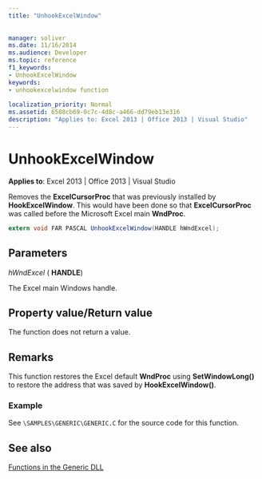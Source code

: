 ```yaml
---
title: "UnhookExcelWindow"
 
 
manager: soliver
ms.date: 11/16/2014
ms.audience: Developer
ms.topic: reference
f1_keywords:
- UnhookExcelWindow
keywords:
- unhookexcelwindow function
 
localization_priority: Normal
ms.assetid: 6508cb69-0c7c-4d8c-a466-dd79eb13e316
description: "Applies to: Excel 2013 | Office 2013 | Visual Studio"
---
```


# UnhookExcelWindow

 **Applies to**: Excel 2013 | Office 2013 | Visual Studio 
  
Removes the **ExcelCursorProc** that was previously installed by **HookExcelWindow**. This would have been done so that **ExcelCursorProc** was called before the Microsoft Excel main **WndProc**.
  
```cs
extern void FAR PASCAL UnhookExcelWindow(HANDLE hWndExcel);
```

## Parameters

 _hWndExcel_ ( **HANDLE**)
  
The Excel main Windows handle.
  
## Property value/Return value

The function does not return a value.
  
## Remarks

This function restores the Excel default **WndProc** using **SetWindowLong()** to restore the address that was saved by **HookExcelWindow()**.
  
### Example

See  `\SAMPLES\GENERIC\GENERIC.C` for the source code for this function. 
  
## See also



[Functions in the Generic DLL](functions-in-the-generic-dll.md)

